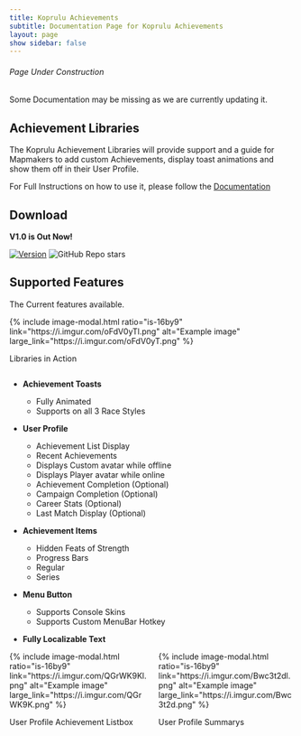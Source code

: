 ```yaml
---
title: Koprulu Achievements
subtitle: Documentation Page for Koprulu Achievements
layout: page
show sidebar: false
---
```


###### Page Under Construction

Some Documentation may be missing as we are currently updating it.

## Achievement Libraries

The Koprulu Achievement Libraries will provide support and a guide for Mapmakers to add custom Achievements,
display toast animations and show them off in their User Profile.

For Full Instructions on how to use it, please follow the [Documentation](/KopruluAchievements/docs/)

## Download
**V1.0 is Out Now!**

[![Version](https://img.shields.io/badge/Release-1.0-brightgreen)](https://github.com/Ailoso/KopruluAchievements/releases/tag/Release)
![GitHub Repo stars](https://img.shields.io/github/stars/Ailoso/KopruluAchievements?style=social)

## Supported Features

The Current features available.

<div class="columns">
<div class="column is-6">
{% include image-modal.html ratio="is-16by9" link="https://i.imgur.com/oFdV0yTl.png" alt="Example image" large_link="https://i.imgur.com/oFdV0yT.png" %}

Libraries in Action

</div>
<div class="column is-6">
</div>
</div>

* **Achievement Toasts**
    - Fully Animated
    - Supports on all 3 Race Styles

* **User Profile**
    - Achievement List Display
    - Recent Achievements
    - Displays Custom avatar while offline
    - Displays Player avatar while online
    - Achievement Completion (Optional)
    - Campaign Completion (Optional)
    - Career Stats (Optional)
    - Last Match Display (Optional)

* **Achievement Items**
    - Hidden Feats of Strength
    - Progress Bars
    - Regular
    - Series

* **Menu Button**
    - Supports Console Skins
    - Supports Custom MenuBar Hotkey

* **Fully Localizable Text**

<div class="columns">
<div class="column is-6">
{% include image-modal.html ratio="is-16by9" link="https://i.imgur.com/QGrWK9Kl.png" alt="Example image" large_link="https://i.imgur.com/QGrWK9K.png" %}

User Profile Achievement Listbox

</div>
<div class="column is-6">
{% include image-modal.html ratio="is-16by9" link="https://i.imgur.com/Bwc3t2dl.png" alt="Example image" large_link="https://i.imgur.com/Bwc3t2d.png" %}

User Profile Summarys

</div>
</div>


